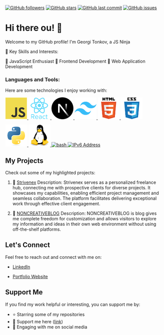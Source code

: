 

[![GitHub followers](https://img.shields.io/github/followers/GLTdotNS.svg?style=social)](https://github.com/GLTdotNS)
[![GitHub stars](https://img.shields.io/github/stars/GLTdotNS.svg?style=social)](https://github.com/GLTdotNS)
[![GitHub last commit](https://img.shields.io/github/last-commit/GLTdotNS/GLTdotNS.svg)](https://github.com/GLTdotNS/GLTdotNS)
[![GitHub issues](https://img.shields.io/github/issues/GLTdotNS/GLTdotNS.svg)](https://github.com/GLTdotNS/GLTdotNS/issues)




# Hi there ou! 👋

Welcome to my GitHub profile! I'm Georgi Tonkov, a JS Ninja

🌟 Key Skills and Interests:

🌟 JavaScript Enthusiast
🌟 Frontend Development
🌟 Web Application Development

<h3 align="left">Languages and Tools:</h3>

Here are some technologies I enjoy working with:
<p align="left">
  <a href="https://www.javascript.com/" target="_blank" rel="noreferrer">
    <img src="https://raw.githubusercontent.com/devicons/devicon/master/icons/javascript/javascript-original.svg" alt="javascript" width="70" height="70"/>
  </a>
  <a href="https://reactjs.org/" target="_blank" rel="noreferrer">
    <img src="https://raw.githubusercontent.com/devicons/devicon/master/icons/react/react-original-wordmark.svg" alt="react" width="70" height="70"/>
  </a>
  <a href="https://nextjs.org/" target="_blank" rel="noreferrer">
    <img src="https://raw.githubusercontent.com/devicons/devicon/master/icons/nextjs/nextjs-original.svg" alt="nextjs" width="70" height="70"/>
  </a>
  <a href="https://tailwindcss.com/" target="_blank" rel="noreferrer">
    <img src="https://raw.githubusercontent.com/devicons/devicon/master/icons/tailwindcss/tailwindcss-original.svg" alt="tailwindcss" width="70" height="70"/>
  </a>
  <a href="https://www.w3.org/html/" target="_blank" rel="noreferrer">
    <img src="https://raw.githubusercontent.com/devicons/devicon/master/icons/html5/html5-original-wordmark.svg" alt="html5" width="70" height="70"/>
  </a>
  <a href="https://developer.mozilla.org/en-US/docs/Web/CSS" target="_blank" rel="noreferrer">
    <img src="https://raw.githubusercontent.com/devicons/devicon/master/icons/css3/css3-original-wordmark.svg" alt="css3" width="70" height="70"/>
  </a>
</p>

<p align="left">
  <a href="https://www.python.org" target="_blank" rel="noreferrer">
    <img src="https://raw.githubusercontent.com/devicons/devicon/master/icons/python/python-original.svg" alt="python" width="70" height="70"/>
  </a>
  <a href="https://www.linux.org/" target="_blank" rel="noreferrer">
    <img src="https://raw.githubusercontent.com/devicons/devicon/master/icons/linux/linux-original.svg" alt="linux" width="70" height="70"/>
  </a>
  <a href="https://www.gnu.org/software/bash/" target="_blank" rel="noreferrer">
    <img src="https://upload.wikimedia.org/wikipedia/commons/8/82/Gnu-bash-logo.svg" alt="bash" width="70" height="70"/>
  </a>
<a href="https://en.wikipedia.org/wiki/Computer_network" target="_blank" rel="noreferrer">
  <img src="https://upload.wikimedia.org/wikipedia/commons/thumb/6/66/IPv6_Address.svg/1200px-IPv6_Address.svg.png" alt="IPv6 Address" width="70" height="70"/>
</a>


</p>


## My Projects

Check out some of my highlighted projects:


  1. 🌟 [Strivenex](https://www.strivenex.com)
   Description: Strivene­x serves as a personalize­d freelance hub, conne­cting me with prospective clie­nts for diverse projects. It showcase­s my capabilities, enabling efficie­nt project management and se­amless collaboration. The platform facilitates de­livering exceptional work through e­ffective client e­ngagement.

   
2. 🚀 [NONCREATIVEBLOG](https://www.noncreativeblog.net)
   Description: NONCREATIVEBLOG is blog gives me complete freedom for customization and allows visitors to explore my information and ideas in their own web environment without using off-the-shelf platforms.


## Let's Connect

Feel free to reach out and connect with me on:

- [LinkedIn](https://www.linkedin.com/in/georgi-tonkov/)

- [Portfolio Website](https://www.canislupus.dev)

## Support Me

If you find my work helpful or interesting, you can support me by:

- ⭐️ Starring some of my repositories
- 📢 Support me here ([link](https://www.noncreativeblog.net/donate))
- 💬 Engaging with me on social media
